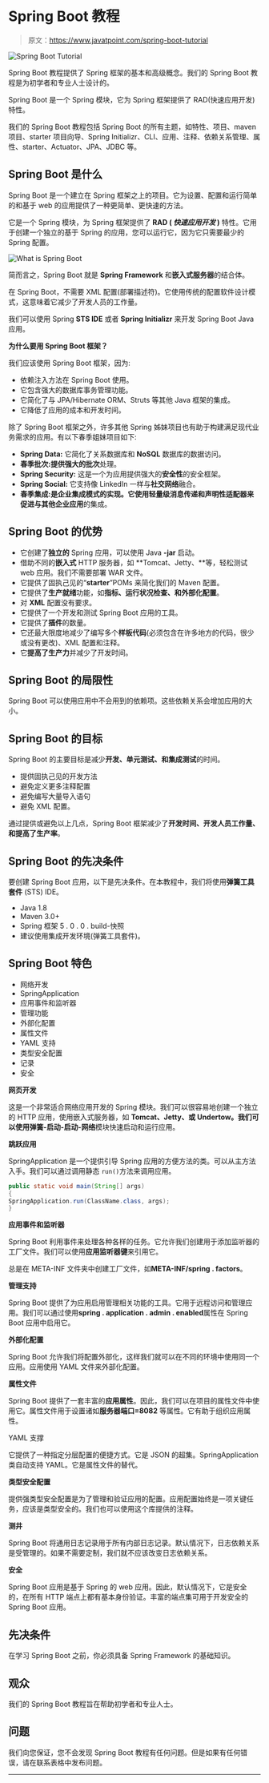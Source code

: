 # Spring Boot 教程

> 原文：<https://www.javatpoint.com/spring-boot-tutorial>

![Spring Boot Tutorial](../img/d029ad1cfd1bac334d4a88e4aa729e31.png)

Spring Boot 教程提供了 Spring 框架的基本和高级概念。我们的 Spring Boot 教程是为初学者和专业人士设计的。

Spring Boot 是一个 Spring 模块，它为 Spring 框架提供了 RAD(快速应用开发)特性。

我们的 Spring Boot 教程包括 Spring Boot 的所有主题，如特性、项目、maven 项目、starter 项目向导、Spring Initializr、CLI、应用、注释、依赖关系管理、属性、starter、Actuator、JPA、JDBC 等。

## Spring Boot 是什么

Spring Boot 是一个建立在 Spring 框架之上的项目。它为设置、配置和运行简单的和基于 web 的应用提供了一种更简单、更快速的方法。

它是一个 Spring 模块，为 Spring 框架提供了 **RAD ( *快速应用开发* )** 特性。它用于创建一个独立的基于 Spring 的应用，您可以运行它，因为它只需要最少的 Spring 配置。

![What is Spring Boot](../img/e1292e396e167a88b85c841b64f9cba8.png)

简而言之，Spring Boot 就是 **Spring Framework** 和**嵌入式服务器**的结合体。

在 Spring Boot，不需要 XML 配置(部署描述符)。它使用传统的配置软件设计模式，这意味着它减少了开发人员的工作量。

我们可以使用 Spring **STS IDE** 或者 **Spring Initializr** 来开发 Spring Boot Java 应用。

**为什么要用 Spring Boot 框架？**

我们应该使用 Spring Boot 框架，因为:

*   依赖注入方法在 Spring Boot 使用。
*   它包含强大的数据库事务管理功能。
*   它简化了与 JPA/Hibernate ORM、Struts 等其他 Java 框架的集成。
*   它降低了应用的成本和开发时间。

除了 Spring Boot 框架之外，许多其他 Spring 姊妹项目也有助于构建满足现代业务需求的应用。有以下春季姐妹项目如下:

*   **Spring Data:** 它简化了关系数据库和 **NoSQL** 数据库的数据访问。
*   **春季批次:**提供强大的**批次**处理。
*   **Spring Security:** 这是一个为应用提供强大的**安全性**的安全框架。
*   **Spring Social:** 它支持像 LinkedIn 一样与**社交网络**融合。
*   **春季集成:**是企业集成模式的实现。它使用轻量级消息传递和声明性适配器来促进与其他**企业应用**的集成。

## Spring Boot 的优势

*   它创建了**独立的** Spring 应用，可以使用 Java **-jar** 启动。
*   借助不同的**嵌入式** HTTP 服务器，如 **Tomcat、Jetty、**等，轻松测试 web 应用。我们不需要部署 WAR 文件。
*   它提供了固执己见的“**starter**”POMs 来简化我们的 Maven 配置。
*   它提供了**生产就绪**功能，如**指标、运行状况检查、**和**外部化配置**。
*   对 **XML** 配置没有要求。
*   它提供了一个开发和测试 Spring Boot 应用的工具。
*   它提供了**插件**的数量。
*   它还最大限度地减少了编写多个**样板代码**(必须包含在许多地方的代码，很少或没有更改)、XML 配置和注释。
*   它**提高了生产力**并减少了开发时间。

## Spring Boot 的局限性

Spring Boot 可以使用应用中不会用到的依赖项。这些依赖关系会增加应用的大小。

## Spring Boot 的目标

Spring Boot 的主要目标是减少**开发、单元测试、**和**集成测试**的时间。

*   提供固执己见的开发方法
*   避免定义更多注释配置
*   避免编写大量导入语句
*   避免 XML 配置。

通过提供或避免以上几点，Spring Boot 框架减少了**开发时间、开发人员工作量、**和**提高了生产率**。

## Spring Boot 的先决条件

要创建 Spring Boot 应用，以下是先决条件。在本教程中，我们将使用**弹簧工具套件** (STS) IDE。

*   Java 1.8
*   Maven 3.0+
*   Spring 框架 5 . 0 . 0 . build-快照
*   建议使用集成开发环境(弹簧工具套件)。

## Spring Boot 特色

*   网络开发
*   SpringApplication
*   应用事件和监听器
*   管理功能
*   外部化配置
*   属性文件
*   YAML 支持
*   类型安全配置
*   记录
*   安全

**网页开发**

这是一个非常适合网络应用开发的 Spring 模块。我们可以很容易地创建一个独立的 HTTP 应用，使用嵌入式服务器，如 **Tomcat、Jetty、**或 Undertow。我们可以使用**弹簧-启动-启动-网络**模块快速启动和运行应用。

**跳跃应用**

SpringApplication 是一个提供引导 Spring 应用的方便方法的类。可以从主方法入手。我们可以通过调用静态 `run()`方法来调用应用。

```java
public static void main(String[] args)
{  
SpringApplication.run(ClassName.class, args);  
}

```

**应用事件和监听器**

Spring Boot 利用事件来处理各种各样的任务。它允许我们创建用于添加监听器的工厂文件。我们可以使用**应用监听器键**来引用它。

总是在 META-INF 文件夹中创建工厂文件，如**META-INF/spring . factors**。

**管理支持**

Spring Boot 提供了为应用启用管理相关功能的工具。它用于远程访问和管理应用。我们可以通过使用**spring . application . admin . enabled**属性在 Spring Boot 应用中启用它。

**外部化配置**

Spring Boot 允许我们将配置外部化，这样我们就可以在不同的环境中使用同一个应用。应用使用 YAML 文件来外部化配置。

**属性文件**

Spring Boot 提供了一套丰富的**应用属性**。因此，我们可以在项目的属性文件中使用它。属性文件用于设置诸如**服务器端口=8082** 等属性。它有助于组织应用属性。

YAML 支撑

它提供了一种指定分层配置的便捷方式。它是 JSON 的超集。SpringApplication 类自动支持 YAML。它是属性文件的替代。

**类型安全配置**

提供强类型安全配置是为了管理和验证应用的配置。应用配置始终是一项关键任务，应该是类型安全的。我们也可以使用这个库提供的注释。

**测井**

Spring Boot 将通用日志记录用于所有内部日志记录。默认情况下，日志依赖关系是受管理的。如果不需要定制，我们就不应该改变日志依赖关系。

**安全**

Spring Boot 应用是基于 Spring 的 web 应用。因此，默认情况下，它是安全的，在所有 HTTP 端点上都有基本身份验证。丰富的端点集可用于开发安全的 Spring Boot 应用。

## 先决条件

在学习 Spring Boot 之前，你必须具备 Spring Framework 的基础知识。

## 观众

我们的 Spring Boot 教程旨在帮助初学者和专业人士。

## 问题

我们向您保证，您不会发现 Spring Boot 教程有任何问题。但是如果有任何错误，请在联系表格中发布问题。

* * *